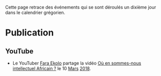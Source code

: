 <!-- TITLE: 10 -->
<!-- SUBTITLE: Événements s'étant produit un 10ème jour dans le calendrier Grégorien -->

Cette page retrace des événements qui se sont déroulés un dixième jour dans le calendrier grégorien.

# Publication
## YouTube
* Le YouTuber [Fara Ekolo](https://www.youtube.com/channel/UC6-IxpEVchmoKRXDl9fMxrw) partage la vidéo [Où en sommes-nous intellectuel Africain ?](https://www.youtube.com/watch?v=QSNLaGlcGAc) le 10 [Mars](/histoire/date/calendrier-gregorien/par-mois/mars) [2018](/histoire/date/calendrier-gregorien/par-annee/2018).